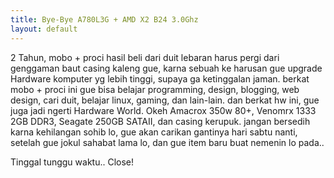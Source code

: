 ```yaml
---
title: Bye-Bye A780L3G + AMD X2 B24 3.0Ghz
layout: default
---
```

2 Tahun,
mobo + proci hasil beli dari duit lebaran harus pergi dari genggaman baut casing kaleng gue, karna sebuah ke harusan gue upgrade Hardware komputer yg lebih tinggi, supaya ga ketinggalan jaman.
berkat mobo + proci ini gue bisa belajar programming, design, blogging, web design, cari duit, belajar linux, gaming, dan lain-lain. dan berkat hw ini, gue juga jadi ngerti Hardware World.
Okeh Amacrox 350w 80+, Venomrx 1333 2GB DDR3, Seagate 250GB SATAII, dan casing kerupuk. jangan bersedih karna kehilangan sohib lo, gue akan carikan gantinya hari sabtu nanti, setelah gue jokul sahabat lama lo, dan gue item baru buat nemenin lo pada.. 

Tinggal tunggu waktu..
Close!